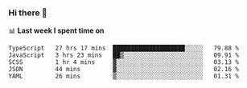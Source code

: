 ### Hi there 👋

<!--
**DBvc/DBvc** is a ✨ _special_ ✨ repository because its `README.md` (this file) appears on your GitHub profile.

Here are some ideas to get you started:

- 🔭 I’m currently working on ...
- 🌱 I’m currently learning ...
- 👯 I’m looking to collaborate on ...
- 🤔 I’m looking for help with ...
- 💬 Ask me about ...
- 📫 How to reach me: ...
- 😄 Pronouns: ...
- ⚡ Fun fact: ...
-->

📊 **Last week I spent time on**
<!--START_SECTION:waka-->
```text
TypeScript   27 hrs 17 mins  ████████████████████░░░░░   79.88 % 
JavaScript   3 hrs 23 mins   ██▒░░░░░░░░░░░░░░░░░░░░░░   09.91 % 
SCSS         1 hr 4 mins     ▓░░░░░░░░░░░░░░░░░░░░░░░░   03.13 % 
JSON         44 mins         ▓░░░░░░░░░░░░░░░░░░░░░░░░   02.16 % 
YAML         26 mins         ▒░░░░░░░░░░░░░░░░░░░░░░░░   01.31 % 
```
<!--END_SECTION:waka-->

